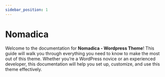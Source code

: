 ```yaml
---
sidebar_position: 1
---
```

# Nomadica
Welcome to the documentation for **Nomadica - Wordpress Theme**! This guide will walk you through everything you need to know to make the most out of this theme. Whether you’re a WordPress novice or an experienced developer, this documentation will help you set up, customize, and use this theme effectively.